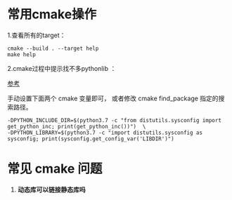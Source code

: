 
# 常用cmake操作
1.查看所有的target：  
```shell
cmake --build . --target help  
make help
```

2.cmake过程中提示找不多pythonlib ：

[参考](https://stackoverflow.com/questions/24174394/cmake-is-not-able-to-find-python-libraries)

手动设置下面两个 cmake 变量即可， 或者修改 cmake find_package 指定的搜索路径。
```shell
-DPYTHON_INCLUDE_DIR=$(python3.7 -c "from distutils.sysconfig import get_python_inc; print(get_python_inc())")  \
-DPYTHON_LIBRARY=$(python3.7 -c "import distutils.sysconfig as sysconfig; print(sysconfig.get_config_var('LIBDIR')")
```
     
# 常见 cmake 问题
1. **动态库可以链接静态库吗**

